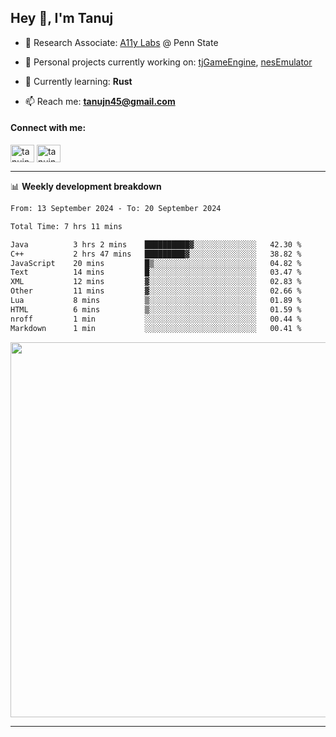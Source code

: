 <h2>Hey 👋, I'm Tanuj</h2>

- 🔬 Research Associate: [A11y Labs](https://a11y.ist.psu.edu/) @ Penn State 

- 🔭 Personal projects currently working on: [tjGameEngine](https://github.com/tanujn45/tjGameEngine), [nesEmulator](https://github.com/tanujn45/nesEmulator)

- 🌱 Currently learning: **Rust**

- 📫 Reach me: **tanujn45@gmail.com**

<h4 align="left">Connect with me:</h4>
<p align="left">
<a href="https://twitter.com/tanujn45" target="blank"><img align="center" src="https://raw.githubusercontent.com/rahuldkjain/github-profile-readme-generator/master/src/images/icons/Social/twitter.svg" alt="tanujn45" height="28" width="38" /></a>
<a href="https://linkedin.com/in/tanujn45" target="blank"><img align="center" src="https://raw.githubusercontent.com/rahuldkjain/github-profile-readme-generator/master/src/images/icons/Social/linked-in-alt.svg" alt="tanujn45" height="28" width="38" /></a>
</p>

-------

📊 **Weekly development breakdown**
<!--START_SECTION:waka-->

```txt
From: 13 September 2024 - To: 20 September 2024

Total Time: 7 hrs 11 mins

Java          3 hrs 2 mins    ██████████▓░░░░░░░░░░░░░░   42.30 %
C++           2 hrs 47 mins   █████████▓░░░░░░░░░░░░░░░   38.82 %
JavaScript    20 mins         █▒░░░░░░░░░░░░░░░░░░░░░░░   04.82 %
Text          14 mins         █░░░░░░░░░░░░░░░░░░░░░░░░   03.47 %
XML           12 mins         ▓░░░░░░░░░░░░░░░░░░░░░░░░   02.83 %
Other         11 mins         ▓░░░░░░░░░░░░░░░░░░░░░░░░   02.66 %
Lua           8 mins          ▒░░░░░░░░░░░░░░░░░░░░░░░░   01.89 %
HTML          6 mins          ▒░░░░░░░░░░░░░░░░░░░░░░░░   01.59 %
nroff         1 min           ░░░░░░░░░░░░░░░░░░░░░░░░░   00.44 %
Markdown      1 min           ░░░░░░░░░░░░░░░░░░░░░░░░░   00.41 %
```

<!--END_SECTION:waka-->

<img src="https://wakatime.com/share/@018e9abd-1aa4-4aa6-9db7-5ca3b999e810/4650b67a-98aa-46b4-b598-3d8a2451f0df.svg" width="600"/>

-------
